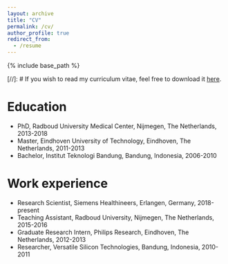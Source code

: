 ```yaml
---
layout: archive
title: "CV"
permalink: /cv/
author_profile: true
redirect_from:
  - /resume
---
```


{% include base_path %}

[//]: # If you wish to read my curriculum vitae, feel free to download it [here](https://arnaudsetio.github.io/files/cv_arnaudsetio_2024.pdf).

Education
======
* PhD, Radboud University Medical Center, Nijmegen, The Netherlands, 2013-2018
* Master, Eindhoven University of Technology, Eindhoven, The Netherlands, 2011-2013
* Bachelor, Institut Teknologi Bandung, Bandung, Indonesia, 2006-2010

Work experience
======

* Research Scientist, Siemens Healthineers, Erlangen, Germany, 2018-present
* Teaching Assistant, Radboud University, Nijmegen, The Netherlands, 2015-2016
* Graduate Research Intern, Philips Research, Eindhoven, The Netherlands, 2012-2013
* Researcher, Versatile Silicon Technologies, Bandung, Indonesia, 2010-2011



